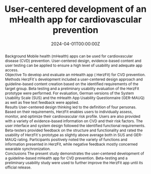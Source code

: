 ---
title: 'User-centered development of an mHealth app for cardiovascular prevention'
authors:
- Lara Marie Reimer
- Leon Nissen
- Moritz Von Scheidt
- Benedikt Perl
- Jens Wiehler
- Sinann Al Najem
- Florian P. Limbourg
- Theodora Tacke
- Angelina Müller
- Stephan  Jonas
- Heribert Schunkert
- Fabian Starnecker
date: '2024-04-01T00:00:00Z'
doi: '10.1177/20552076241249269'

# Publication type.
# Accepts a single type but formatted as a YAML list (for Hugo requirements).
# Enter a publication type from the CSL standard.
publication_types: ['article-journal']

# Publication name and optional abbreviated publication name.
publication: '*DIGITAL HEALTH*'
publication_short: ''

abstract: Background
              Mobile health (mHealth) apps can be used for cardiovascular disease (CVD) prevention. User-centered design, evidence-based content and user testing can be applied to ensure a high level of usability and adequate app access.
            
            
              Objective
              To develop and evaluate an mHealth app ( HerzFit) for CVD prevention.
            
            
              Methods
              HerzFit´s development included a user-centered design approach and guideline-based content creation based on the identified requirements of the target group. Beta testing and a preliminary usability evaluation of the HerzFit prototype were performed. For evaluation, German versions of the System Usability Scale (SUS) and the mHealth App Usability Questionnaire (GER-MAUQ) as well as free text feedback were applied.
            
            
              Results
              User-centered design thinking led to the definition of four personas. Based on their requirements, HerzFit enables users to individually assess, monitor, and optimize their cardiovascular risk profile. Users are also provided with a variety of evidence-based information on CVD and their risk factors. The user interface and system design followed the identified functional requirements. Beta-testers provided feedback on the structure and functionality and rated the usability of HerzFit´s prototype as slightly above average both in SUS and GER-MAUQ rating. Participants positively noted the variety of functions and information presented in HerzFit, while negative feedback mostly concerned wearable synchronization.
            
            
              Conclusions
              The present study demonstrates the user-centered development of a guideline-based mHealth app for CVD prevention. Beta-testing and a preliminary usability study were used to further improve the HerzFit app until its official release.

tags:
- Source Themes
featured: false
---